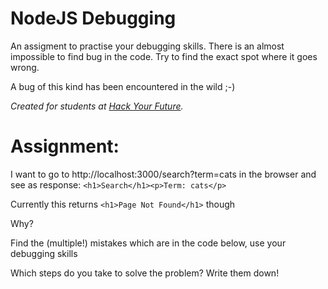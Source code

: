 # NodeJS Debugging

An assigment to practise your debugging skills. There is an almost
impossible to find bug in the code. Try to find the exact spot
where it goes wrong.

A bug of this kind has been encountered in the wild ;-)

_Created for students at [Hack Your Future](https://www.hackyourfuture.net/)._

# Assignment:

I want to go to http://localhost:3000/search?term=cats in the browser
and see as response: `<h1>Search</h1><p>Term: cats</p>`

Currently this returns `<h1>Page Not Found</h1>` though

Why?

Find the (multiple!) mistakes which are in the code below, use your debugging skills

Which steps do you take to solve the problem? Write them down!
